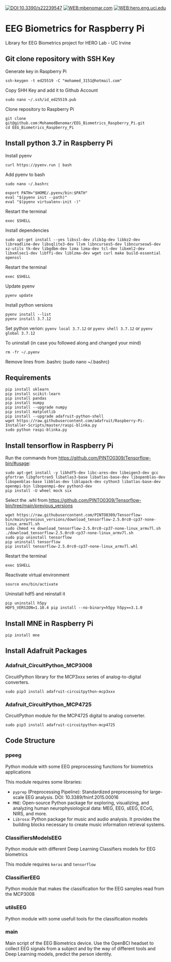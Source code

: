 [![DOI:10.3390/s22239547](https://img.shields.io/badge/DOI-10.3390/s22239547-0064A4.svg)](https://doi.org/10.3390/s22239547)
[![WEB:mbenomar.com](https://img.shields.io/badge/WEB-MOHAMED%20BENOMAR-FFD200.svg)](https://mbenomar.com)
[![WEB:hero.eng.uci.edu](https://img.shields.io/badge/WEB-HERO%20Lab-48159A.svg)](https://hero.eng.uci.edu)

# EEG Biometrics for Raspberry Pi
Library for EEG Biometrics project for HERO Lab - UC Irvine

## Git clone repository with SSH Key
Generate key in Raspberry Pi
```
ssh-keygen -t ed25519 -C "mohamed_3151@hotmail.com"
```

Copy SHH Key and add it to Github Account
```
sudo nano ~/.ssh/id_ed25519.pub
```

Clone repository to Raspberry Pi
```
git clone git@github.com:MohamedBenomar/EEG_Biometrics_Raspberry_Pi.git
cd EEG_Biometrics_Raspberry_Pi
```


## Install python 3.7 in Raspberry Pi

Install pyenv
```
curl https://pyenv.run | bash
```

Add pyenv to bash
```
sudo nano ~/.bashrc
```
```
export PATH="$HOME/.pyenv/bin:$PATH"
eval "$(pyenv init --path)"
eval "$(pyenv virtualenv-init -)"
```

Restart the terminal
```
exec $SHELL
```

Install dependencies
```
sudo apt-get install --yes libssl-dev zlib1g-dev libbz2-dev libreadline-dev libsqlite3-dev llvm libncurses5-dev libncursesw5-dev xz-utils tk-dev libgdbm-dev lzma lzma-dev tcl-dev libxml2-dev libxmlsec1-dev libffi-dev liblzma-dev wget curl make build-essential openssl
```

Restart the terminal
```
exec $SHELL
```

Update pyenv
```
pyenv update
```

Install python versions
```
pyenv install --list
pyenv install 3.7.12
```

Set python verion:
`pyenv local 3.7.12` or `pyenv shell 3.7.12` or `pyenv global 3.7.12`

To uninstall (in case you followed along and changed your mind)
```
rm -fr ~/.pyenv
```
Remove lines from .bashrc (sudo nano ~/.bashrc)


## Requirements

```
pip install sklearn
pip install scikit-learn
pip install pandas
pip install numpy
pip install --upgrade numpy
pip install matplotlib
pip install --upgrade adafruit-python-shell
wget https://raw.githubusercontent.com/adafruit/Raspberry-Pi-Installer-Scripts/master/raspi-blinka.py
sudo python raspi-blinka.py
```


## Install tensorflow in Raspberry Pi

Run the commands from https://github.com/PINTO0309/Tensorflow-bin/#usage:
```
sudo apt-get install -y libhdf5-dev libc-ares-dev libeigen3-dev gcc gfortran libgfortran5 libatlas3-base libatlas-base-dev libopenblas-dev libopenblas-base libblas-dev liblapack-dev cython3 libatlas-base-dev openmpi-bin libopenmpi-dev python3-dev
pip install -U wheel mock six
```

Select the .whl from https://github.com/PINTO0309/Tensorflow-bin/tree/main/previous_versions
```
wget https://raw.githubusercontent.com/PINTO0309/Tensorflow-bin/main/previous_versions/download_tensorflow-2.5.0rc0-cp37-none-linux_armv7l.sh
sudo chmod +x download_tensorflow-2.5.0rc0-cp37-none-linux_armv7l.sh
./download_tensorflow-2.5.0rc0-cp37-none-linux_armv7l.sh
sudo pip uninstall tensorflow
pip uninstall tensorflow
pip install tensorflow-2.5.0rc0-cp37-none-linux_armv7l.whl
```

Restart the terminal
```
exec $SHELL
```

Reactivate virtual environment
```
source env/bin/activate
```

Uninstall hdf5 and reinstall it
```
pip uninstall h5py
HDF5_VERSION=1.10.4 pip install --no-binary=h5py h5py==3.1.0
```


## Install MNE in Raspberry Pi

```
pip install mne
```

## Install Adafruit Packages

### Adafruit_CircuitPython_MCP3008

CircuitPython library for the MCP3xxx series of analog-to-digital converters.

```
sudo pip3 install adafruit-circuitpython-mcp3xxx
```

### Adafruit_CircuitPython_MCP4725

CircuitPython module for the MCP4725 digital to analog converter.

```
sudo pip3 install adafruit-circuitpython-mcp4725
```

## Code Structure

### ppeeg

Python module with some EEG preprocessing functions for biometrics applications

This module requires some libraries:
- `pyprep` (Preprocessing Pipeline): Standardized preprocessing for large-scale EEG analysis. DOI: 10.3389/fninf.2015.00016
- `MNE`: Open-source Python package for exploring, visualizing, and analyzing human neurophysiological data: MEG, EEG, sEEG, ECoG, NIRS, and more.
- `Librosa`: Python package for music and audio analysis. It provides the building blocks necessary to create music information retrieval systems.

### ClassifiersModelsEEG

Python module with different Deep Learning Classifiers models for EEG biometrics

This module requires `keras` and `tensorflow`

### ClassifierEEG

Python module that makes the classification for the EEG samples read from the MCP3008

### utilsEEG

Python module with some usefull tools for the classification models

### main

Main script of the EEG Biometrics device. Use the OpenBCI headset to collect EEG signals from a subject and by the way of different tools and Deep Learning models, predict the person identity.
